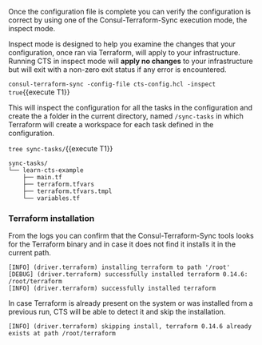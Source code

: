 Once the configuration file is complete you can verify the configuration is
correct by using one of the Consul-Terraform-Sync execution mode, the inspect mode.

Inspect mode is designed to help you examine the changes that your configuration,
once ran via Terraform, will apply to your infrastructure. Running CTS in 
inspect mode will **apply no changes** to your infrastructure but will exit with
a non-zero exit status if any error is encountered.

`consul-terraform-sync -config-file cts-config.hcl -inspect true`{{execute T1}}

This will inspect the configuration for all the tasks in the configuration and
create the a folder in the current directory, named `/sync-tasks` in which 
Terraform will create a workspace for each task defined in the configuration.

`tree sync-tasks/`{{execute T1}}

```snapshot
sync-tasks/
└── learn-cts-example
    ├── main.tf
    ├── terraform.tfvars
    ├── terraform.tfvars.tmpl
    └── variables.tf
``` 

### Terraform installation

From the logs you can confirm that the Consul-Terraform-Sync tools looks for the
Terraform binary and in case it does not find it installs it in the current path.

```snapshot
[INFO] (driver.terraform) installing terraform to path '/root'
[DEBUG] (driver.terraform) successfully installed terraform 0.14.6: /root/terraform
[INFO] (driver.terraform) successfully installed terraform
```

In case Terraform is already present on the system or was installed from a 
previous run, CTS will be able to detect it and skip the installation.

```snapshot
[INFO] (driver.terraform) skipping install, terraform 0.14.6 already exists at path /root/terraform
```